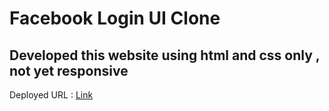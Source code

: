 # Facebook Login UI Clone
## Developed this website using html and css only , not yet responsive

Deployed URL : [Link](https://fb-login-ui-clone-sk.netlify.app/)
